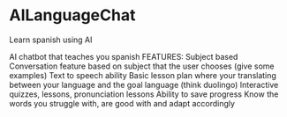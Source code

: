 # AILanguageChat
Learn spanish using AI 

AI chatbot that teaches you spanish
FEATURES:
Subject based
Conversation feature based on subject that the user chooses (give some examples)
Text to speech ability
Basic lesson plan where your translating between your language and the goal language (think duolingo)
Interactive quizzes, lessons, pronunciation lessons
Ability to save progress
Know the words you struggle with, are good with and adapt accordingly

